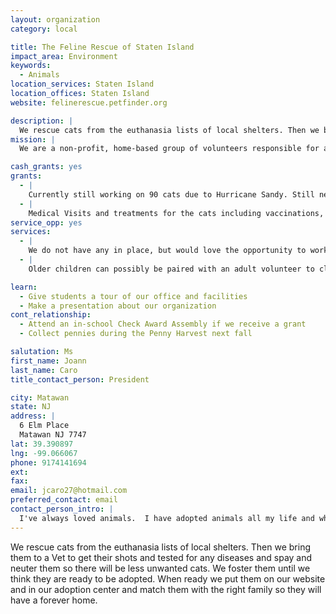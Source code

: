 ```yaml
---
layout: organization
category: local

title: The Feline Rescue of Staten Island
impact_area: Environment
keywords: 
  - Animals
location_services: Staten Island
location_offices: Staten Island
website: felinerescue.petfinder.org

description: |
  We rescue cats from the euthanasia lists of local shelters. Then we bring them to a Vet to get their shots and tested for any diseases and spay and neuter them so there will be less unwanted cats.  We foster them until we think they are ready to be adopted.  When ready we put them on our website and in our adoption center and match them with the right family so they will have a forever home.
mission: |
  We are a non-profit, home-based group of volunteers responsible for aiding, fostering, and providing care to abandoned, feral, stray, and surrendered felines. The cats are rescued from high-kill shelters and the street. All animals brought to Feline Rescue of Staten Island are temperament tested, brought to a veterinarian and tested for common diseases, given full vaccinations, and spay/neutered. Volunteers assist in fostering and giving the cats the tender loving care they desperately need while they wait to be adopted into permanent homes

cash_grants: yes
grants: 
  - |
    Currently still working on 90 cats due to Hurricane Sandy. Still need vetting, medical treatment etc. Approx. $150 per cat that includes Felv/Fiv testing
  - |
    Medical Visits and treatments for the cats including vaccinations, spay and neutering, deworming and many other treatments for various different illnesses. $100.00- $5,000.00.
service_opp: yes
services: 
  - |
    We do not have any in place, but would love the opportunity to work with the children on a specific project like a cat food/litter drive or a walk to raise funds.
  - |
    Older children can possibly be paired with an adult volunteer to clean the cages and feed the cats at our adoption center.

learn: 
  - Give students a tour of our office and facilities
  - Make a presentation about our organization
cont_relationship: 
  - Attend an in-school Check Award Assembly if we receive a grant
  - Collect pennies during the Penny Harvest next fall

salutation: Ms
first_name: Joann
last_name: Caro
title_contact_person: President

city: Matawan
state: NJ
address: |
  6 Elm Place  
  Matawan NJ 7747
lat: 39.390897
lng: -99.066067
phone: 9174141694
ext: 
fax: 
email: jcaro27@hotmail.com
preferred_contact: email
contact_person_intro: |
  I've always loved animals.  I have adopted animals all my life and when an opportunity came for me to help I went to Animal Care And Control 12 yrs ago to start saving cats. We have expanded greatly and now currently own a safe haven for cats in Granby, CT
---
```

We rescue cats from the euthanasia lists of local shelters. Then we bring them to a Vet to get their shots and tested for any diseases and spay and neuter them so there will be less unwanted cats.  We foster them until we think they are ready to be adopted.  When ready we put them on our website and in our adoption center and match them with the right family so they will have a forever home.